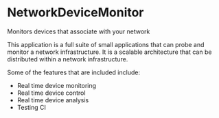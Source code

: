 # NetworkDeviceMonitor
Monitors devices that associate with your network

This application is a full suite of small applications
that can probe and monitor a network infrastructure. It is
a scalable architecture that can be distributed within a network
infrastructure. 

Some of the features that are included include:

- Real time device monitoring
- Real time device control
- Real time device analysis
- Testing CI

